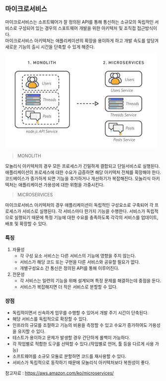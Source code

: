 ## 마이크로서비스
마이크로서비스는 소프트웨어가 잘 정의된 API를 통해 통신하는 소규모의 독립적인 서비스로 구성되어 있는 경우의 스포트웨어 개발을 위한 아키텍처 및 조직접 접근방식이다.<br>
마이크로서비스 아키텍처는 애플리케이션의 확장을 용이하게 하고 개발 속도를 앞당겨 새로운 기능의 출시 시간을 단축할 수 있게 해준다.

![microService](../image/microService.png)

> MONOLITH

모놀리식 아키텍처의 경우 모든 프로세스가 긴밀하게 결합되고 단일서비스로 실행된다. 애플리케이션의 프로세스에 대한 수요가 급증하면 해당 아키텍처 전체를 확장해야 한다. 코드베이스가 증가하게 되면 기능을 추가하거나 개선하기가 복잡해진다. 모놀리식 아키텍처는 애플리케이션 가용성에 대한 위험을 가중시킨다.

> MICROSERVICES

마이크로서비스 아키텍처의 경우 애플리케이션이 독립적인 구성요소로 구축되어 각 프로세스가 서비스로 실행된다. 각 서비스마다 한가지 기능을 수행한다. 서비스가 독립적으로 실행되기 때문에 특정 기능에 대한 수요를 충족하도록 각각의 서비스를 업데이트, 배포 및 확장할 수 있다.

### 특징
1. 자율성
    - 각 구성 요소 서비스는 다른 서비스의 기능에 영향을 주지 않는다.
    - 서비스가 해당 코드 또는 구현을 다른 서비스와 공유할 필요가 없다.
    - 개별구성요소 간 통신은 정의된 API를 통해 이루어진다.
2. 전문성
   - 각 서비스는 일련의 기능을 위해 설계되며 특정 문제를 해결하는데 중점을 둔다.
   - 서비스가 복잡해지면 더 작은 서비스로 분할할 수 있다.

### 장점
- 독립적이면서 신속하게 업무를 수행할 수 있어서 개발 주기 시간이 단축된다.
- 해당 서비스를 독립적으로 확장할 수 있다.
- 인프라의 규모를 조절하고 기능의 비용을 측정할 수 있고 수요가 증가하여도 가용성을 유지할 수 있다.
- 테스트가 용이하고 문제가 발생할 경우 간단하게 롤백이 가능하다.
- 각 작업별로 적합한 도구를 선택할 수 있다.(작업별로 언어, 툴 등을 다르게 사용 가능)
- 소프트웨어를 소규모 모듈로 분할하면 코드를 재사용할 수 있다.
- 서비스가 독립적으로 동작하기 때문에 모놀리식 아키텍처보다 복원성이 좋다.

참고자료 : https://aws.amazon.com/ko/microservices/

